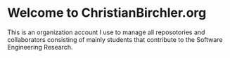 # Welcome to ChristianBirchler.org
This is an organization account I use to manage all reposotories and collaborators consisting of mainly students that contribute to the Software Engineering Research.
